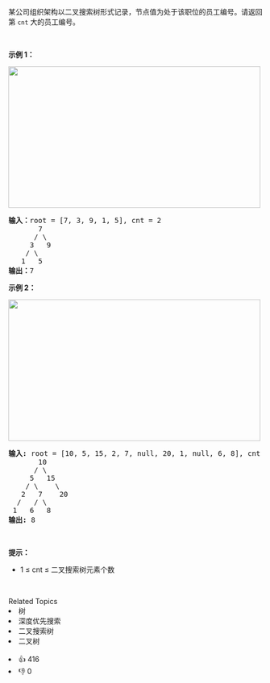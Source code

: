 <p>某公司组织架构以二叉搜索树形式记录，节点值为处于该职位的员工编号。请返回第 <code>cnt</code> 大的员工编号。</p>

<p>&nbsp;</p>

<p><strong>示例 1：</strong></p>

<p><img alt="" src="https://pic.leetcode.cn/1695101634-kzHKZW-image.png" style="height: 281px; width: 500px;" /></p>

<pre>
<strong>输入：</strong>root = [7, 3, 9, 1, 5], cnt = 2
       7
      / \
     3   9
    / \
   1   5
<strong>输出：</strong>7
</pre>

<p><strong>示例 2：</strong></p>

<p><img alt="" src="https://pic.leetcode.cn/1695101636-ESZtLa-image.png" style="height: 281px; width: 500px;" /></p>

<pre>
<strong>输入:</strong> root = [10, 5, 15, 2, 7, null, 20, 1, null, 6, 8], cnt = 4
       10
      / \
     5   15
    / \    \
   2   7    20
  /   / \ 
 1   6   8
<strong>输出:</strong> 8</pre>

<p>&nbsp;</p>

<p><strong>提示：</strong></p>

<ul> 
 <li>1 ≤ cnt&nbsp;≤ 二叉搜索树元素个数</li> 
</ul>

<p>&nbsp;</p>

<div><div>Related Topics</div><div><li>树</li><li>深度优先搜索</li><li>二叉搜索树</li><li>二叉树</li></div></div><br><div><li>👍 416</li><li>👎 0</li></div>